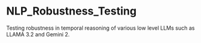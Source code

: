 # NLP_Robustness_Testing
Testing robustness in temporal reasoning of various low level LLMs such as LLAMA 3.2 and Gemini 2.
